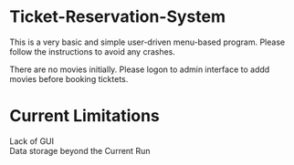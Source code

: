 # Ticket-Reservation-System

This is a very basic and simple user-driven menu-based program. Please follow the instructions to avoid any crashes.  
  
There are no movies initially. Please logon to admin interface to addd movies before booking ticktets.

# Current Limitations
Lack of GUI  
Data storage beyond the Current Run
